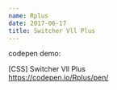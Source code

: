 ```yaml
---
name: Rplus
date: 2017-06-17
title: Switcher Vll Plus
---
```


codepen demo:

[CSS] Switcher Vll Plus  
https://codepen.io/Rplus/pen/
